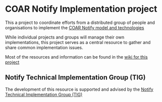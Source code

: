 # COAR Notify Implementation project
This a project to coordinate efforts from a distributed group of people and organisations to implement the [COAR Notify model and technologies](https://www.coar-repositories.org/notify-repository-and-services-interoperability-project/)

While individual projects and groups will manage their own implementations, this project serves as a central resource to gather and share common implementation issues.

Most of the resources and information can be found in the [wiki for this project](https://github.com/antleaf/notify-implementation/wiki)

## Notify Technical Implementation Group (TIG)
The development of this resource is supported and advised by the [Notify Technical Implementation Group (TIG)](https://github.com/antleaf/notify-implementation/wiki/Technical-Implementation-Group)

